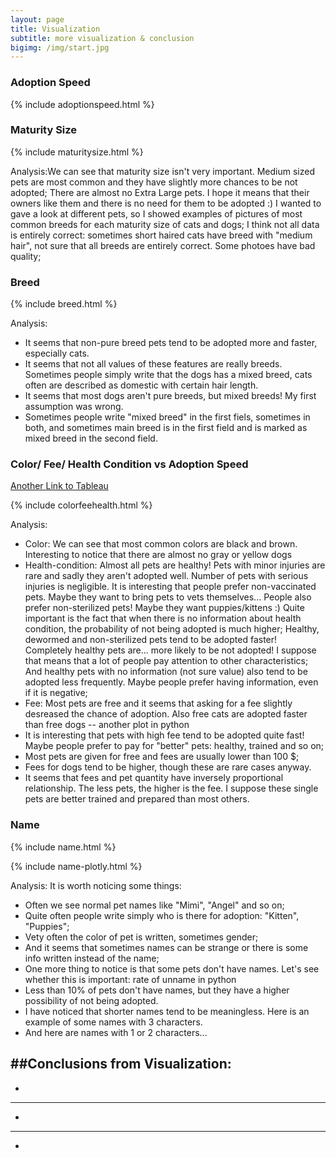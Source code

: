 ```yaml
---
layout: page
title: Visualization
subtitle: more visualization & conclusion
bigimg: /img/start.jpg
---
```


### Adoption Speed

{% include adoptionspeed.html %}


### Maturity Size

{% include maturitysize.html %}

Analysis:We can see that maturity size isn't very important. Medium sized pets are most common and they have slightly more chances to be not adopted; There are almost no Extra Large pets. I hope it means that their owners like them and there is no need for them to be adopted :) I wanted to gave a look at different pets, so I showed examples of pictures of most common breeds for each maturity size of cats and dogs; I think not all data is entirely correct: sometimes short haired cats have breed with "medium hair", not sure that all breeds are entirely correct. Some photoes have bad quality;


### Breed

{% include breed.html %}

Analysis:
 * It seems that non-pure breed pets tend to be adopted more and faster, especially cats.
 * It seems that not all values of these features are really breeds. Sometimes people simply write that the dogs has a mixed breed, cats often are described as domestic with certain hair length.
 * It seems that most dogs aren't pure breeds, but mixed breeds! My first assumption was wrong.
 * Sometimes people write "mixed breed" in the first fiels, sometimes in both, and sometimes main breed is in the first field and is marked as mixed breed in the second field.


### Color/ Fee/ Health Condition vs Adoption Speed
[Another Link to Tableau](https://public.tableau.com/profile/juew72#!/vizhome/others_15554523598650/ColorFeeHealthConditionAdoptionSpeed?publish=yes/)

{% include colorfeehealth.html %}

Analysis:
 * Color: We can see that most common colors are black and brown. Interesting to notice that there are almost no gray or yellow dogs
 * Health-condition: Almost all pets are healthy! Pets with minor injuries are rare and sadly they aren't adopted well. Number of pets with serious injuries is negligible. It is interesting that people prefer non-vaccinated pets. Maybe they want to bring pets to vets themselves... People also prefer non-sterilized pets! Maybe they want puppies/kittens :) Quite important is the fact that when there is no information about health condition, the probability of not being adopted is much higher; Healthy, dewormed and non-sterilized pets tend to be adopted faster! Completely healthy pets are... more likely to be not adopted! I suppose that means that a lot of people pay attention to other characteristics; And healthy pets with no information (not sure value) also tend to be adopted less frequently. Maybe people prefer having information, even if it is negative;
 * Fee: Most pets are free and it seems that asking for a fee slightly desreased the chance of adoption. Also free cats are adopted faster than free dogs -- another plot in python
  * It is interesting that pets with high fee tend to be adopted quite fast! Maybe people prefer to pay for "better" pets: healthy, trained and so on;
  * Most pets are given for free and fees are usually lower than 100 $;
  * Fees for dogs tend to be higher, though these are rare cases anyway.
  * It seems that fees and pet quantity have inversely proportional relationship. The less pets, the higher is the fee. I suppose these single pets are better trained and prepared than most others.


### Name

{% include name.html %}

{% include name-plotly.html %}

Analysis: It is worth noticing some things:
 * Often we see normal pet names like "Mimi", "Angel" and so on;
 * Quite often people write simply who is there for adoption: "Kitten", "Puppies";
 * Vety often the color of pet is written, sometimes gender;
 * And it seems that sometimes names can be strange or there is some info written instead of the name;
 * One more thing to notice is that some pets don't have names. Let's see whether this is important: rate of unname in python
  * Less than 10% of pets don't have names, but they have a higher possibility of not being adopted.
  * I have noticed that shorter names tend to be meaningless. Here is an example of some names with 3 characters.
  * And here are names with 1 or 2 characters...


##Conclusions from Visualization:
---
*
---
*
---
*

